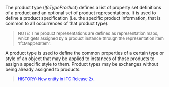 ﻿The product type (_IfcTypeProduct_) defines a list of property set definitions of a product and an optional set of product representations. It is used to define a product specification (i.e. the specific product information, that is common to all occurrences of that product type).

> <font size="-1">NOTE: The product representations are defined as
		  representation maps, which gets assigned by a product instance through the
		  representation item 'IfcMappedItem'.</font>
>

A product type is used to define the common properties of a certain type or style of an object that may be applied to instances of those products to assign a specific style to them. Product types may be exchanges without being already assigned to products.

> <font color="#0000FF" size="-1">HISTORY: New entity in IFC Release
		  2x.</font>
>

